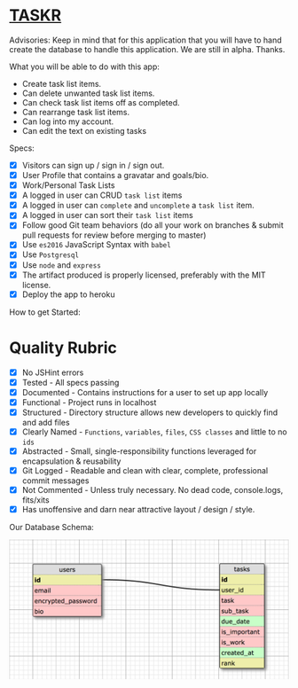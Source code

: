 # [TASKR](https://desolate-spire-76632.herokuapp.com)

Advisories:
Keep in mind that for this application that you will have to hand create the database to handle this application. We are still in alpha. Thanks.

What you will be able to do with this app:

- Create task list items.
- Can delete unwanted task list items.
- Can check task list items off as completed.
- Can rearrange task list items.
- Can log into my account.
- Can edit the text on existing tasks

Specs:

- [x] Visitors can sign up / sign in / sign out.
- [x] User Profile that contains a gravatar and goals/bio.
- [x] Work/Personal Task Lists
- [x] A logged in user can CRUD `task list` items
- [x] A logged in user can `complete` and `uncomplete` a `task list` item.
- [x] A logged in user can sort their `task list` items
- [x] Follow good Git team behaviors (do all your work on branches & submit pull requests for review before merging to master)
- [x] Use `es2016` JavaScript Syntax with `babel`
- [x] Use `Postgresql`
- [x] Use `node` and `express`
- [x] The artifact produced is properly licensed, preferably with the MIT license.
- [x] Deploy the app to heroku

How to get Started:

# Quality Rubric

- [x] No JSHint errors
- [x] Tested - All specs passing
- [x] Documented - Contains instructions for a user to set up app locally
- [x] Functional - Project runs in localhost
- [x] Structured - Directory structure allows new developers to quickly find and add files
- [x] Clearly Named - `Functions`, `variables`, `files`, `CSS classes` and little to no `ids`
- [x] Abstracted - Small, single-responsibility functions leveraged for encapsulation & reusability
- [x] Git Logged - Readable and clean with clear, complete, professional commit messages
- [x] Not Commented - Unless truly necessary. No dead code, console.logs, fits/xits
- [x] Has unoffensive and darn near attractive layout / design / style.

Our Database Schema:

![Schema](/src/public/images/SchemaSQL.png)

